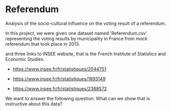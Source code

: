 # Referendum
Analysis of the socio-cultural influence on the voting result of a referendum.

In this project, we were given one dataset named 'Referendum.csv' representing the voting results by municipality in 
France from mock referendum that took place in 2013.

and three links to INSEE website, that is the French Institute of Statistics and Economic Studies.

- https://www.insee.fr/fr/statistiques/2044751

- https://www.insee.fr/fr/statistiques/1893149

- https://www.insee.fr/fr/statistiques/2388572

We want to answer the following question: What can we show that is instructive about this data?
